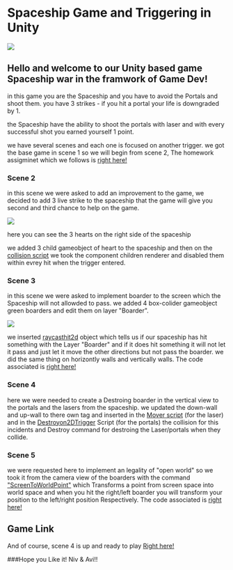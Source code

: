 # Spaceship Game and Triggering in Unity

![](https://i.imgur.com/AaSLWLT.png)

## Hello and welcome to our Unity based game Spaceship war in the framwork of Game Dev!

in this game you are the Spaceship and you have to avoid the Portals and shoot them.
you have 3 strikes - if you hit a portal your life is downgraded by 1.

the Spaceship have the ability to shoot the portals with laser and with every successful shot you earned yourself 1 point.

we have several scenes and each one is focused on another trigger.
we got the base game in scene 1 so we will begin from scene 2, The homework assigminet which we follows is [right here!](https://github.com/gamedev-at-ariel/gamedev-5781/blob/master/04-unity-triggers/homework.pdf)

### Scene 2
in this scene we were asked to add an improvement to the game, we decided to add 3 live strike to the spaceship that the game will give you second and third chance to help on the game.

![](https://i.imgur.com/t7JLumf.png)

here you can see the 3 hearts on the right side of the spaceship

we added 3 child gameobject of heart to the spaceship and then on the [collision script](https://github.com/Gamedev-Project/Homework-4--A-B/blob/main/Assets/Scripts/3-collisions/DestroyOnTrigger2D.cs) we took the component children renderer and disabled them within evrey hit when the trigger entered.

### Scene 3 
in this scene we were asked to implement boarder to the screen which the Spaceship will not allowded to pass.
we added 4 box-colider gameobject green boarders and edit them on layer "Boarder".

![](https://i.imgur.com/ixmCZJ2.png)

we inserted [raycasthit2d](https://docs.unity3d.com/ScriptReference/RaycastHit2D.html) object which tells us if our spaceship has hit something with the Layer "Boarder" and if it does hit something it will not let it pass and just let it move the other directions but not pass the boarder.
we did the same thing on horizontly walls and vertically walls. The code associated is [right here!](https://github.com/Gamedev-Project/Homework-4--A-B/blob/main/Assets/Scripts/1-movers/KeyboardMover.cs)

### Scene 4
here we were needed to create a Destroing boarder in the vertical view to the portals and the lasers from the spaceship.
we updated the down-wall and up-wall to there own tag and inserted in the [Mover script](https://github.com/Gamedev-Project/Homework-4--A-B/blob/main/Assets/Scripts/1-movers/Mover.cs) (for the laser) and in the [Destroyon2DTrigger](https://github.com/Gamedev-Project/Homework-4--A-B/blob/main/Assets/Scripts/3-collisions/DestroyOnTrigger2D.cs) Script (for the portals) the collision for this incidents and Destroy command for destroing the Laser/portals when they collide.

### Scene 5
we were requested here to implement an legality of "open world" so we took it from the camera view of the boarders with the command ["ScreenToWorldPoint"](https://docs.unity3d.com/ScriptReference/Camera.ScreenToWorldPoint.html) which Transforms a point from screen space into world space and when you hit the right/left boarder you will transform your position to the left/right position Respectively.
The code associated is [right here!](https://github.com/Gamedev-Project/Homework-4--A-B/blob/main/Assets/OpenWorldMover.cs)

## Game Link
And of course, scene 4 is up and ready to play [Right here!](https://aviniv.itch.io/spaceship-boundaries)

###Hope you Like it! Niv & Avi!!
